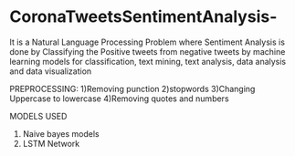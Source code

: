 # CoronaTweetsSentimentAnalysis-

It is a Natural Language Processing Problem where Sentiment Analysis is done by Classifying the Positive tweets from negative tweets by machine learning models for classification, text mining, text analysis, data analysis and data visualization


PREPROCESSING:
1)Removing punction
2)stopwords
3)Changing Uppercase to lowercase
4)Removing quotes and numbers 


MODELS USED

1) Naive bayes models
2) LSTM Network

